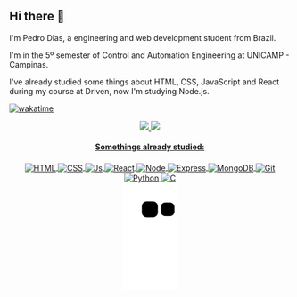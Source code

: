 ## Hi there 🤙

I'm Pedro Dias, a engineering and web development student from Brazil.

I'm in the 5º semester of Control and Automation Engineering at UNICAMP - Campinas.

I've already studied some things about HTML, CSS, JavaScript and React during my course at Driven, now I'm studying Node.js.

[![wakatime](https://wakatime.com/badge/user/73c2a053-2608-408f-babd-59f9c0107af1.svg)](https://wakatime.com/@73c2a053-2608-408f-babd-59f9c0107af1)

<div align="center">
  <a href="https://github.com/phbodias">
  <img height="160em" 
  src="https://github-readme-stats.vercel.app/api?username=phbodias&show_icons=true&theme=dracula&include_all_commits=true&count_private=false"/>
  <img height="160em" src="https://github-readme-stats.vercel.app/api/top-langs/?username=phbodias&layout=compact&langs_count=7&theme=dark"/>
</div>

<div align="center" style="display: inline_block">
  <h4>Somethings already studied:</h4>
    <img align="center" alt="HTML" height="30" width="70" src="https://img.shields.io/badge/HTML5-E34F26?style=for-the-badge&logo=html5&logoColor=white">
    <img align="center" alt="CSS" height="30" width="70" src="https://img.shields.io/badge/CSS3-1572B6?style=for-the-badge&logo=css3&logoColor=white">
    <img align="center" alt="Js" height="30" width="90" src="https://img.shields.io/badge/JavaScript-323330?style=for-the-badge&logo=javascript&logoColor=F7DF1E">
    <img align="center" alt="React" height="30" width="70" src="https://img.shields.io/badge/React-20232A?style=for-the-badge&logo=react&logoColor=61DAFB">
    <img align="center" alt="Node" height="30" width="80" src="https://img.shields.io/badge/Node.js-43853D?style=for-the-badge&logo=node.js&logoColor=white">
    <img align="center" alt="Express" height="30" width="70" src="https://img.shields.io/badge/Express.js-404D59?style=for-the-badge">
    <img align="center" alt="MongoDB" height="30" width="100" src="https://img.shields.io/badge/MongoDB-4EA94B?style=for-the-badge&logo=mongodb&logoColor=white">
    <img align="center" alt="Git" height="30" width="70" src="https://img.shields.io/badge/GIT-E44C30?style=for-the-badge&logo=git&logoColor=white">
    <img align="center" alt="Python" height="30" width="70" src="https://img.shields.io/badge/Python-FFD43B?style=for-the-badge&logo=python&logoColor=blue">
     <img align="center" alt="C" height="30" width="70" src="https://img.shields.io/badge/C-00599C?style=for-the-badge&logo=c&logoColor=white">
  </div>
</div>
<div align="center">
   <img src="https://github.com/phbodias/phbodias/blob/output/github-contribution-grid-snake.svg">
</div>
  
